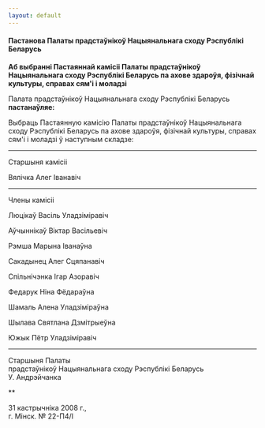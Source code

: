 ```yaml
---
layout: default
---
```


#### Пастанова Палаты прадстаўнікоў Нацыянальнага сходу Рэспублікі Беларусь

**Аб выбранні Пастаяннай камісіі Палаты прадстаўнікоў Нацыянальнага
сходу Рэспублікі Беларусь па ахове здароўя, фізічнай культуры,
справах сям'і і моладзі**

Палата прадстаўнікоў Нацыянальнага сходу Рэспублікі Беларусь
**пастанаўляе:**

Выбраць Пастаянную камісію Палаты прадстаўнікоў Нацыянальнага сходу
Рэспублікі Беларусь па ахове здароўя, фізічнай культуры, справах
сям'і і моладзі ў наступным складзе:

****

Старшыня камісіі

Вялічка Алег Iванавіч

****

Члены камісіі

Люцікаў Васіль Уладзіміравіч

Аўчыннікаў Віктар Васільевіч

Рэмша Марына Iванаўна

Сакадынец Алег Сцяпанавіч

Спільнічэнка Iгар Азоравіч

Федарук Ніна Фёдараўна

Шамаль Алена Уладзіміраўна

Шылава Святлана Дзмітрыеўна

Южык Пётр Уладзіміравіч

****

Старшыня Палаты  
прадстаўнікоў Нацыянальнага сходу Рэспублікі Беларусь  
У. Андрэйчанка

**

31 кастрычніка 2008 г.,  
г. Мінск. № 22-П4/I
